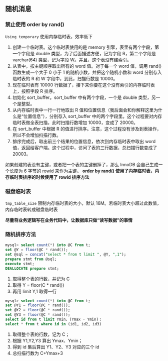 ## 随机消息

### 禁止使用 order by rand()

`Using temporary` 使用内存临时表，效率低下

1. 创建一个临时表。这个临时表使用的是 memory 引擎，表里有两个字段，第一个字段是 double 类型，为了后面描述方便，记为字段 R，第二个字段是 varchar(64) 类型，记为字段 W。并且，这个表没有建索引。
2. 从表中，按主键顺序取出所有的 word 值。对于每一个 word 值，调用 rand() 函数生成一个大于 0 小于 1 的随机小数，并把这个随机小数和 word 分别存入临时表的 R 和 W 字段中，到此，扫描行数是 10000。
3. 现在临时表有 10000 行数据了，接下来你要在这个没有索引的内存临时表上，按照字段 R 排序。
4. 初始化 sort_buffer。sort_buffer 中有两个字段，一个是 double 类型，另一个是整型。
5. 从内存临时表中一行一行地取出 R 值和位置信息（我后面会和你解释这里为什么是“位置信息”），分别存入 sort_buffer 中的两个字段里。这个过程要对内存临时表做全表扫描，此时扫描行数增加 10000，变成了 20000。
6. 在 sort_buffer 中根据 R 的值进行排序。注意，这个过程没有涉及到表操作，所以不会增加扫描行数。
7. 排序完成后，取出前三个结果的位置信息，依次到内存临时表中取出 word 值，返回给客户端。这个过程中，访问了表的三行数据，总扫描行数变成了 20003。

如果创建的表没有主键，或者把一个表的主键删掉了，那么 InnoDB 会自己生成一个长度为 6 字节的 rowid 来作为主键。
**order by rand() 使用了内存临时表，内存临时表排序的时候使用了 rowid 排序方法**

### 磁盘临时表

`tmp_table_size` 限制内存临时表的大小，默认 16M。若临时表大小超过此数值，内存临时表转成磁盘临时表

**尽量将业务逻辑写在业务代码中，让数据库只做“读写数据”的事情**

### 随机排序方法

```SQL
mysql> select count(*) into @C from t;
set @Y = floor(@C * rand());
set @sql = concat("select * from t limit ", @Y, ",1");
prepare stmt from @sql;
execute stmt;
DEALLOCATE prepare stmt;
```

1. 取得整个表的行数，并记为 C
1. 取得 Y = floor(C * rand())
1. 再用 limit Y,1 取得一行

```SQL
mysql> select count(*) into @C from t;
set @Y1 = floor(@C * rand());
set @Y2 = floor(@C * rand());
set @Y3 = floor(@C * rand());
select id from t limit Ymin，(Ymax - Ymin)；
select * from t where id in (id1, id2, id3)
```

1. 取得整个表的行数，记为 C；
1. 根据 Y1,Y2,Y3 算出 Ymax、Ymin；
1. 得到 id 集后算出 Y1、Y2、Y3 对应的三个 id
1. 总扫描行数为 C+Ymax+3
